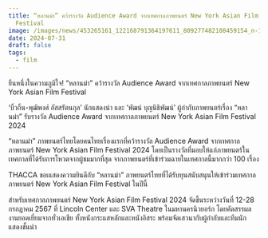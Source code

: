 ```yaml
---
title: “หลานม่า” คว้ารางวัล Audience Award จากเทศกาลภาพยนตร์ New York Asian Film
  Festival
image: /images/news/453265161_122168791364197611_809277482108459154_n-1-.jpg
date: 2024-07-31
draft: false
tags:
  - film
---
```

ยืนหนึ่งในความภูมิใจ! “หลานม่า” คว้ารางวัล Audience Award จากเทศกาลภาพยนตร์ New York Asian Film Festival

‘บิ้วกิ้น-พุฒิพงศ์ อัสสรัตนกุล’ นักแสดงนำ และ ‘พัฒน์ บุญนิธิพัฒน์’ ผู้กำกับภาพยนตร์เรื่อง “หลานม่า” รับรางวัล Audience Award จากเทศกาลภาพยนตร์ New York Asian Film Festival 2024

“หลานม่า” ภาพยนตร์ไทยโดยคนไทยเรื่องแรกที่คว้ารางวัล Audience Award จากเทศกาลภาพยนตร์ New York Asian Film Festival 2024 โดยเป็นรางวัลที่มอบให้แก่ภาพยนตร์ในเทศกาลที่ได้รับการโหวตจากผู้ชมมากที่สุด จากภาพยนตร์ที่เข้าร่วมฉายในเทศกาลนี้มากกว่า 100 เรื่อง 

THACCA ขอเแสดงความยินดีกับ “หลานม่า” ภาพยนตร์ไทยที่ได้รับทุนสนับสนุนให้เข้าร่วมเทศกาลภาพยนตร์ New York Asian Film Festival ในปีนี้ 

สำหรับเทศกาลภาพยนตร์ New York Asian Film Festival 2024 จัดขึ้นระหว่างวันที่ 12-28 กรกฎาคม 2567 ที่ Lincoln Center และ SVA Theatre ในมหานครนิวยอร์ก โดยคัดสรรผลงานยอดเยี่ยมจากทั่วเอเชีย ทั้งหนังกระแสหลักและหนังอิสระ พร้อมจัดเสวนากับผู้กำกับและทีมนักแสดงชั้นนำ 
